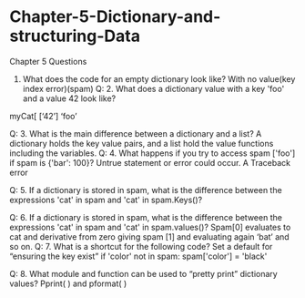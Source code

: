 # Chapter-5-Dictionary-and-structuring-Data
Chapter 5 Questions
1.	What does the code for an empty dictionary look like?
With no value(key index error)(spam)
Q:	2.	What does a dictionary value with a key 'foo' and a value 42 look like?  

myCat[ [‘42’]
‘foo’

Q:	3.	What is the main difference between a dictionary and a list?
A dictionary holds the key value pairs, and a list hold the value functions including the variables.
Q:	4.	What happens if you try to access spam ['foo'] if spam is {'bar': 100}?
Untrue statement or error could occur. A Traceback error

Q:	5.	If a dictionary is stored in spam, what is the difference between the expressions 'cat' in spam and 'cat' in spam.Keys()?

Q:	6.	If a dictionary is stored in spam, what is the difference between the expressions 'cat' in spam and 'cat' in spam.values()?
Spam[0] evaluates to cat and derivative from zero giving  spam [1]  and evaluating again ‘bat’ and so on.
Q:	7.	What is a shortcut for the following code?
Set a default for  “ensuring the key exist”
if 'color' not in spam:
    spam['color'] = 'black'

Q:	8.	What module and function can be used to “pretty print” dictionary values?
Pprint( ) and pformat( )
